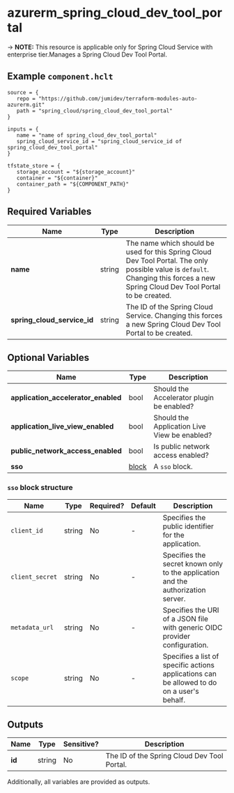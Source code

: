 # azurerm_spring_cloud_dev_tool_portal

-> **NOTE:** This resource is applicable only for Spring Cloud Service with enterprise tier.Manages a Spring Cloud Dev Tool Portal.

## Example `component.hclt`

```hcl
source = {
   repo = "https://github.com/jumidev/terraform-modules-auto-azurerm.git" 
   path = "spring_cloud/spring_cloud_dev_tool_portal" 
}

inputs = {
   name = "name of spring_cloud_dev_tool_portal" 
   spring_cloud_service_id = "spring_cloud_service_id of spring_cloud_dev_tool_portal" 
}

tfstate_store = {
   storage_account = "${storage_account}" 
   container = "${container}" 
   container_path = "${COMPONENT_PATH}" 
}

```

## Required Variables

| Name | Type |  Description |
| ---- | --------- |  ----------- |
| **name** | string |  The name which should be used for this Spring Cloud Dev Tool Portal. The only possible value is `default`. Changing this forces a new Spring Cloud Dev Tool Portal to be created. | 
| **spring_cloud_service_id** | string |  The ID of the Spring Cloud Service. Changing this forces a new Spring Cloud Dev Tool Portal to be created. | 

## Optional Variables

| Name | Type |  Description |
| ---- | --------- |  ----------- |
| **application_accelerator_enabled** | bool |  Should the Accelerator plugin be enabled? | 
| **application_live_view_enabled** | bool |  Should the Application Live View be enabled? | 
| **public_network_access_enabled** | bool |  Is public network access enabled? | 
| **sso** | [block](#sso-block-structure) |  A `sso` block. | 

### `sso` block structure

| Name | Type | Required? | Default | Description |
| ---- | ---- | --------- | ------- | ----------- |
| `client_id` | string | No | - | Specifies the public identifier for the application. |
| `client_secret` | string | No | - | Specifies the secret known only to the application and the authorization server. |
| `metadata_url` | string | No | - | Specifies the URI of a JSON file with generic OIDC provider configuration. |
| `scope` | string | No | - | Specifies a list of specific actions applications can be allowed to do on a user's behalf. |



## Outputs

| Name | Type | Sensitive? | Description |
| ---- | ---- | --------- | --------- |
| **id** | string | No  | The ID of the Spring Cloud Dev Tool Portal. | 

Additionally, all variables are provided as outputs.
